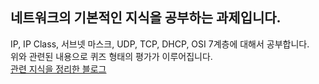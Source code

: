 ## 네트워크의 기본적인 지식을 공부하는 과제입니다. <br/>
IP, IP Class, 서브넷 마스크, UDP, TCP, DHCP, OSI 7계층에 대해서 공부합니다. <br/>
위와 관련된 내용으로 퀴즈 형태의 평가가 이루어집니다.<br/>
[관련 지식을 정리한 블로그](https://velog.io/@meong9090/netwhat-IP%EC%97%90-%EB%8C%80%ED%95%B4-%EC%95%8C%EC%95%84%EB%B3%B4%EC%9E%90)
